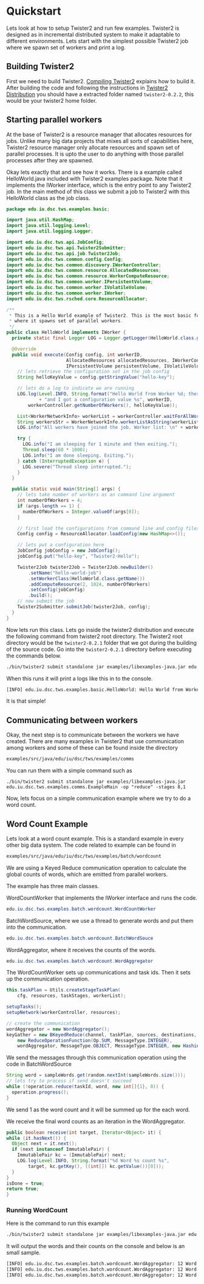 # Quickstart

Lets look at how to setup Twister2 and run few examples. Twister2 is designed as in incremental distributed system to make it adaptable to different environments. Lets start with the simplest possible Twister2 job where we spawn set of workers and print a log.

## Building Twister2

First we need to build Twister2. [Compiling Twister2](compiling/compiling.md) explains how to build it. After building the code and
following the instructions in [Twister2 Distribution](https://twister2.gitbook.io/twister2/compiling/linux#twister2-distribution) you should have a extracted folder named `twister2-0.2.2`, this would be your twister2 home folder.

## Starting parallel workers

At the base of Twister2 is a resource manager that allocates resources for jobs. Unlike many big data projects that mixes all sorts of capabilities here, Twister2 resource manager only allocate resources and spawn set of parallel processes. It is upto the user to do anything with those parallel processes after they are spawned.

Okay lets exactly that and see how it works. There is a example called HelloWorld.java included with Twister2 examples package. Note that it implements the IWorker interface, which is the entry point to any Twister2 job. In the main method of this class we submit a job to Twister2 with this HelloWorld class as the job class.

```java
package edu.iu.dsc.tws.examples.basic;

import java.util.HashMap;
import java.util.logging.Level;
import java.util.logging.Logger;

import edu.iu.dsc.tws.api.JobConfig;
import edu.iu.dsc.tws.api.Twister2Submitter;
import edu.iu.dsc.tws.api.job.Twister2Job;
import edu.iu.dsc.tws.common.config.Config;
import edu.iu.dsc.tws.common.discovery.IWorkerController;
import edu.iu.dsc.tws.common.resource.AllocatedResources;
import edu.iu.dsc.tws.common.resource.WorkerComputeResource;
import edu.iu.dsc.tws.common.worker.IPersistentVolume;
import edu.iu.dsc.tws.common.worker.IVolatileVolume;
import edu.iu.dsc.tws.common.worker.IWorker;
import edu.iu.dsc.tws.rsched.core.ResourceAllocator;

/**
 * This is a Hello World example of Twister2. This is the most basic functionality of Twister2,
 * where it spawns set of parallel workers.
 */
public class HelloWorld implements IWorker {
  private static final Logger LOG = Logger.getLogger(HelloWorld.class.getName());

  @Override
  public void execute(Config config, int workerID,
                      AllocatedResources allocatedResources, IWorkerController workerController,
                      IPersistentVolume persistentVolume, IVolatileVolume volatileVolume) {
    // lets retrieve the configuration set in the job config
    String helloKeyValue = config.getStringValue("hello-key");

    // lets do a log to indicate we are running
    LOG.log(Level.INFO, String.format("Hello World from Worker %d; there are %d total workers "
            + "and I got a configuration value %s", workerID,
        workerController.getNumberOfWorkers(), helloKeyValue));

    List<WorkerNetworkInfo> workerList = workerController.waitForAllWorkersToJoin(50000);
    String workersStr = WorkerNetworkInfo.workerListAsString(workerList);
    LOG.info("All workers have joined the job. Worker list: \n" + workersStr);

    try {
      LOG.info("I am sleeping for 1 minute and then exiting.");
      Thread.sleep(60 * 1000);
      LOG.info("I am done sleeping. Exiting.");
    } catch (InterruptedException e) {
      LOG.severe("Thread sleep interrupted.");
    }
  }

  public static void main(String[] args) {
    // lets take number of workers as an command line argument
    int numberOfWorkers = 4;
    if (args.length == 1) {
      numberOfWorkers = Integer.valueOf(args[0]);
    }

    // first load the configurations from command line and config files
    Config config = ResourceAllocator.loadConfig(new HashMap<>());

    // lets put a configuration here
    JobConfig jobConfig = new JobConfig();
    jobConfig.put("hello-key", "Twister2-Hello");

    Twister2Job twister2Job = Twister2Job.newBuilder()
        .setName("hello-world-job")
        .setWorkerClass(HelloWorld.class.getName())
        .addComputeResource(2, 1024, numberOfWorkers)
        .setConfig(jobConfig)
        .build();
    // now submit the job
    Twister2Submitter.submitJob(twister2Job, config);
  }
}
```

Now lets run this class. Lets go inside the twister2 distribution and execute the following command from twister2 root directory. The Twister2 root directory would be the `twister2-0.2.1` folder that we got during the building of the source code. Go into the
`twister2-0.2.1` directory before executing the commands below.

```bash
./bin/twister2 submit standalone jar examples/libexamples-java.jar edu.iu.dsc.tws.examples.basic.HelloWorld 8
```

When this runs it will print a logs like this in to the console.

```bash
[INFO] edu.iu.dsc.tws.examples.basic.HelloWorld: Hello World from Worker 2; there are 8 other workers and I got a configuration value Twister2-Hello
```

It is that simple!

## Communicating between workers

Okay, the next step is to communicate between the workers we have created. There are many examples in Twister2 that use communication among workers and some of these can be found inside the directory

```bash
examples/src/java/edu/iu/dsc/tws/examples/comms
```

You can run them with a simple command such as

```text
./bin/twister2 submit standalone jar examples/libexamples-java.jar edu.iu.dsc.tws.examples.comms.ExampleMain -op "reduce" -stages 8,1
```

Now, lets focus on a simple communication example where we try to do a word count.

## Word Count Example

Lets look at a word count example. This is a standard example in every other big data system. The code related to example can be found in

```bash
examples/src/java/edu/iu/dsc/tws/examples/batch/wordcount
```

We are using a Keyed Reduce communication operation to calculate the global counts of words, which are emitted from parallel workers.

The example has three main classes.

WordCountWorker that implements the IWorker interface and runs the code.

```java
edu.iu.dsc.tws.examples.batch.wordcount.WordCountWorker
```

BatchWordSource, where we use a thread to generate words and put them into the communication.

```java
edu.iu.dsc.tws.examples.batch.wordcount.BatchWordSouce
```

WordAggregator, where it receives the counts of the words.

```java
edu.iu.dsc.tws.examples.batch.wordcount.WordAggregator
```

The WordCountWorker sets up communications and task ids. Then it sets up the communication operation.

```java
this.taskPlan = Utils.createStageTaskPlan(
    cfg, resources, taskStages, workerList);

setupTasks();
setupNetwork(workerController, resources);

// create the communication
wordAggregator = new WordAggregator();
keyGather = new BKeyedReduce(channel, taskPlan, sources, destinations,
    new ReduceOperationFunction(Op.SUM, MessageType.INTEGER),
    wordAggregator, MessageType.OBJECT, MessageType.INTEGER, new HashingSelector());
```

We send the messages through this communication operation using the code in BatchWordSource

```java
String word = sampleWords.get(random.nextInt(sampleWords.size()));
// lets try to process if send doesn't succeed
while (!operation.reduce(taskId, word, new int[]{1}, 0)) {
  operation.progress();
}
```

We send 1 as the word count and it will be summed up for the each word.

We receive the final word counts as an iteration in the WordAggregator.

```java
public boolean receive(int target, Iterator<Object> it) {
while (it.hasNext()) {
  Object next = it.next();
  if (next instanceof ImmutablePair) {
    ImmutablePair kc = (ImmutablePair) next;
    LOG.log(Level.INFO, String.format("%d Word %s count %s",
        target, kc.getKey(), ((int[]) kc.getValue())[0]));
  }
}
isDone = true;
return true;
}
```

### Running WordCount

Here is the command to run this example

```bash
./bin/twister2 submit standalone jar examples/libexamples-java.jar edu.iu.dsc.tws.examples.batch.wordcount.WordCountJob
```

It will output the words and their counts on the console and below is an small sample.

```bash
[INFO] edu.iu.dsc.tws.examples.batch.wordcount.WordAggregator: 12 Word MWf count 83
[INFO] edu.iu.dsc.tws.examples.batch.wordcount.WordAggregator: 12 Word mFu count 105
[INFO] edu.iu.dsc.tws.examples.batch.wordcount.WordAggregator: 12 Word JyDA count 105
```

